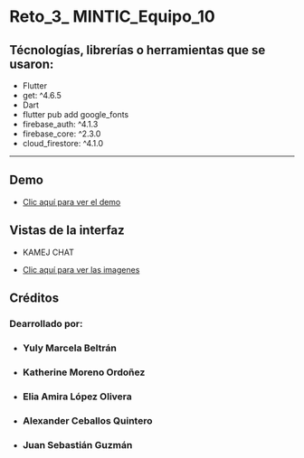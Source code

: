 # Reto_3_ MINTIC_Equipo_10

##  Técnologías, librerías o herramientas que se usaron:
- Flutter
- get: ^4.6.5
- Dart
- flutter pub add google_fonts
- firebase_auth: ^4.1.3
- firebase_core: ^2.3.0
- cloud_firestore: ^4.1.0

*******


##  Demo

- [Clic aquí para ver el demo](https://youtube.com/shorts/8uIenhpYuxU)

##  Vistas de la interfaz
-   KAMEJ CHAT<br>


- [Clic aquí para ver las imagenes](https://drive.google.com/drive/folders/162QUmV3d0hSC89leRCbbevTEh5UjgbQu?usp=sharing)

<!-- ![alt text](https://github.com/yulybeltran/Reto1_App_Movile/blob/main/conversor_monedas.png?raw=true) -->



##  Créditos 
### Dearrollado por:
-   <h3>Yuly Marcela Beltrán</h3>
-   <h3>Katherine Moreno Ordoñez</h3>
-   <h3> Elia Amira López Olivera </h3>
-   <h3>Alexander Ceballos Quintero</h3>
-   <h3>Juan Sebastián Guzmán</h3>

